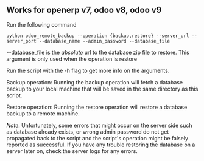 ## Works for openerp v7, odoo v8, odoo v9


Run the following command

```python odoo_remote_backup --operation {backup,restore} --server_url --server_port --database_name --admin_password --database_file```

--database_file is the *absolute* url to the database zip file to restore. This argument is only used when the operation is restore

Run the script with the -h flag to get more info on the arguments.

Backup operation: Running the backup operation will fetch a database backup to your local machine that will be saved in the same directory as this script.

Restore operation: Running the restore operation will restore a database backup to a remote machine.

*Note*: Unfortunately, some errors that might occur on the server side such as database already exists, or wrong admin password do not get propagated back to the script and the script's operation might be falsely reported as successful. If you have any trouble restoring the database on a server later on, check the server logs for any errors.
